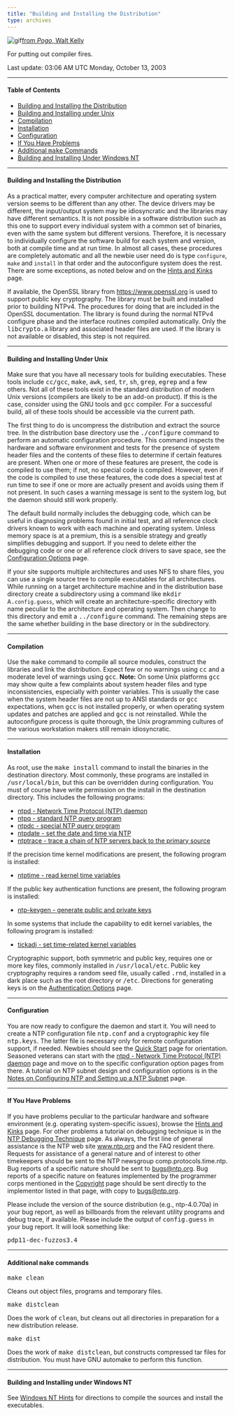 ```yaml
---
title: "Building and Installing the Distribution"
type: archives
---
```


![gif](/archives/pic/beaver.gif)[from _Pogo_, Walt Kelly](http://www.eecis.udel.edu/%7emills/pictures.html)

For putting out compiler fires.

Last update: 03:06 AM UTC Monday, October 13, 2003

* * *

#### Table of Contents

*   [Building and Installing the Distribution](/archives/4.2.0/build/#building-and-installing-the-distribution)
*   [Building and Installing under Unix](/archives/4.2.0/build/#building-and-installing-under-unix)
*   [Compilation](/archives/4.2.0/build/#compilation)
*   [Installation](/archives/4.2.0/build/#installation)
*   [Configuration](/archives/4.2.0/build/#configuration)
*   [If You Have Problems](/archives/4.2.0/build/#if-you-have-problems)
*   [Additional <tt>make</tt> Commands](/archives/4.2.0/build/#additional-ttmakett-commands)
*   [Building and Installing Under Windows NT](/archives/4.2.0/build/#building-and-installing-under-windows-nt)

* * *

#### Building and Installing the Distribution

As a practical matter, every computer architecture and operating system version seems to be different than any other. The device drivers may be different, the input/output system may be idiosyncratic and the libraries may have different semantics. It is not possible in a software distribution such as this one to support every individual system with a common set of binaries, even with the same system but different versions. Therefore, it is necessary to individually configure the software build for each system and version, both at compile time and at run time. In almost all cases, these procedures are completely automatic and all the newbie user need do is type `configure`, `make` and `install` in that order and the autoconfigure system does the rest. There are some exceptions, as noted below and on the [Hints and Kinks](/archives/4.2.0/hints) page.

If available, the OpenSSL library from https://www.openssl.org is used to support public key cryptography. The library must be built and installed prior to building NTPv4. The procedures for doing that are included in the OpenSSL documentation. The library is found during the normal NTPv4 configure phase and the interface routines compiled automatically. Only the <tt>libcrypto.a</tt> library and associated header files are used. If the library is not available or disabled, this step is not required.

* * *

#### Building and Installing Under Unix

Make sure that you have all necessary tools for building executables. These tools include <tt>cc/gcc</tt>, <tt>make</tt>, <tt>awk</tt>, <tt>sed</tt>, <tt>tr</tt>, <tt>sh</tt>, <tt>grep</tt>, <tt>egrep</tt> and a few others. Not all of these tools exist in the standard distribution of modern Unix versions (compilers are likely to be an add-on product). If this is the case, consider using the GNU tools and <tt>gcc</tt> compiler. For a successful build, all of these tools should be accessible via the current path.

The first thing to do is uncompress the distribution and extract the source tree. In the distribution base directory use the <tt>./configure</tt> command to perform an automatic configuration procedure. This command inspects the hardware and software environment and tests for the presence of system header files and the contents of these files to determine if certain features are present. When one or more of these features are present, the code is compiled to use them; if not, no special code is compiled. However, even if the code is compiled to use these features, the code does a special test at run time to see if one or more are actually present and avoids using them if not present. In such cases a warning message is sent to the system log, but the daemon should still work properly.

The default build normally includes the debugging code, which can be useful in diagnosing problems found in initial test, and all reference clock drivers known to work with each machine and operating system. Unless memory space is at a premium, this is a sensible strategy and greatly simplifies debugging and support. If you need to delete either the debugging code or one or all reference clock drivers to save space, see the [Configuration Options](/archives/4.2.0/config) page.

If your site supports multiple architectures and uses NFS to share files, you can use a single source tree to compile executables for all architectures. While running on a target architecture machine and in the distribution base directory create a subdirectory using a command like <tt>mkdir A.`config.guess`</tt>, which will create an architecture-specific directory with name peculiar to the architecture and operating system. Then change to this directory and emit a <tt>../configure</tt> command. The remaining steps are the same whether building in the base directory or in the subdirectory.

* * *

#### Compilation

Use the <tt>make</tt> command to compile all source modules, construct the libraries and link the distribution. Expect few or no warnings using <tt>cc</tt> and a moderate level of warnings using <tt>gcc</tt>. **Note:** On some Unix platforms <tt>gcc</tt> may show quite a few complaints about system header files and type inconsistencies, especially with pointer variables. This is usually the case when the system header files are not up to ANSI standards or <tt>gcc</tt> expectations, when <tt>gcc</tt> is not installed properly, or when operating system updates and patches are applied and <tt>gcc</tt> is not reinstalled. While the autoconfigure process is quite thorough, the Unix programming cultures of the various workstation makers still remain idiosyncratic.

* * *

#### Installation

As root, use the <tt>make install</tt> command to install the binaries in the destination directory. Most commonly, these programs are installed in <tt>/usr/local/bin</tt>, but this can be overridden during configuration. You must of course have write permission on the install in the destination directory. This includes the following programs:

* [ntpd - Network Time Protocol (NTP) daemon](/archives/4.2.0/ntpd)
* [ntpq - standard NTP query program](/archives/4.2.0/ntpq)
* [ntpdc - special NTP query program](/archives/4.2.0/ntpdc)
* [ntpdate - set the date and time via NTP](/archives/4.2.0/ntpdate)
* [ntptrace - trace a chain of NTP servers back to the primary source](/archives/4.2.0/ntptrace) 

If the precision time kernel modifications are present, the following program is installed:

* [ntptime - read kernel time variables](/archives/4.2.0/ntptime) 

If the public key authentication functions are present, the following program is installed:

* [ntp-keygen - generate public and private keys](/archives/4.2.0/keygen) 

In some systems that include the capability to edit kernel variables, the following program is installed:

* [tickadj - set time-related kernel variables](/archives/4.2.0/tickadj) 

Cryptographic support, both symmetric and public key, requires one or more key files, commonly installed in <tt>/usr/local/etc</tt>. Public key cryptography requires a random seed file, usually called <tt>.rnd</tt>, installed in a dark place such as the root directory or <tt>/etc</tt>. Directions for generating keys is on the [Authentication Options](/archives/4.2.0/authopt) page.

* * *

#### Configuration

You are now ready to configure the daemon and start it. You will need to create a NTP configuration file <tt>ntp.conf</tt> and a cryptographic key file <tt>ntp.keys</tt>. The latter file is necessary only for remote configuration support, if needed. Newbies should see the [Quick Start](/archives/4.2.0/quick) page for orientation. Seasoned veterans can start with the [ntpd - Network Time Protocol (NTP) daemon](/archives/4.2.0/ntpd) page and move on to the specific configuration option pages from there. A tutorial on NTP subnet design and configuration options is in the [Notes on Configuring NTP and Setting up a NTP Subnet](/archives/4.2.0/notes) page.

* * *

#### If You Have Problems

If you have problems peculiar to the particular hardware and software environment (e.g. operating system-specific issues), browse the [Hints and Kinks](/archives/4.2.0/hints) page. For other problems a tutorial on debugging technique is in the [NTP Debugging Technique](/archives/4.2.0/debug) page. As always, the first line of general assistance is the NTP web site www.ntp.org and the FAQ resident there. Requests for assistance of a general nature and of interest to other timekeepers should be sent to the NTP newsgroup comp.protocols.time.ntp. Bug reports of a specific nature should be sent to bugs@ntp.org. Bug reports of a specific nature on features implemented by the programmer corps mentioned in the [Copyright](/archives/4.2.0/copyright) page should be sent directly to the implementor listed in that page, with copy to bugs@ntp.org.

Please include the version of the source distribution (e.g., ntp-4.0.70a) in your bug report, as well as billboards from the relevant utility programs and debug trace, if available. Please include the output of <tt>config.guess</tt> in your bug report. It will look something like:

<tt>pdp11-dec-fuzzos3.4</tt>

* * *

#### Additional <tt>make</tt> commands

<dt><tt>make clean</tt></dt>

Cleans out object files, programs and temporary files.

<dt><tt>make distclean</tt></dt>

Does the work of <tt>clean</tt>, but cleans out all directories in preparation for a new distribution release.

<dt><tt>make dist</tt></dt>

Does the work of <tt>make distclean</tt>, but constructs compressed tar files for distribution. You must have GNU automake to perform this function.

* * *

#### Building and Installing under Windows NT

See [Windows NT Hints](/archives/hints/winnt) for directions to compile the sources and install the executables.